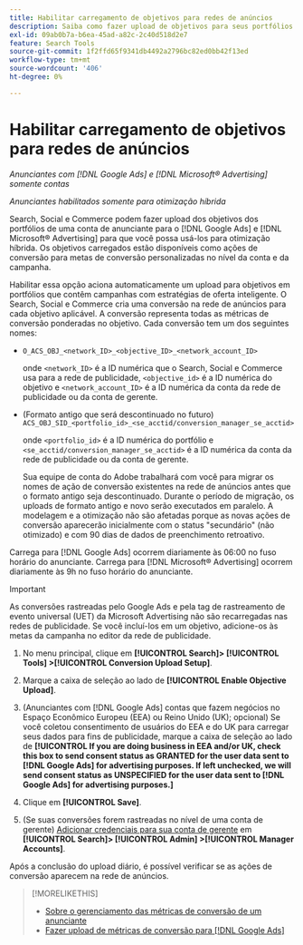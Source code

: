 ```yaml
---
title: Habilitar carregamento de objetivos para redes de anúncios
description: Saiba como fazer upload de objetivos para seus portfólios híbridos no [!DNL Google Ads] e [!DNL Microsoft® Advertising].
exl-id: 09ab0b7a-b6ea-45ad-a82c-2c40d518d2e7
feature: Search Tools
source-git-commit: 1f2ffd65f9341db4492a2796bc82ed0bb42f13ed
workflow-type: tm+mt
source-wordcount: '406'
ht-degree: 0%

---
```


# Habilitar carregamento de objetivos para redes de anúncios

*Anunciantes com [!DNL Google Ads] e [!DNL Microsoft® Advertising] somente contas*

*Anunciantes habilitados somente para otimização híbrida*

Search, Social e Commerce podem fazer upload dos objetivos dos portfólios de uma conta de anunciante para o [!DNL Google Ads] e [!DNL Microsoft® Advertising] para que você possa usá-los para otimização híbrida. Os objetivos carregados estão disponíveis como ações de conversão para metas de conversão personalizadas no nível da conta e da campanha.

Habilitar essa opção aciona automaticamente um upload para objetivos em portfólios que contêm campanhas com estratégias de oferta inteligente. O Search, Social e Commerce cria uma conversão na rede de anúncios para cada objetivo aplicável. A conversão representa todas as métricas de conversão ponderadas no objetivo. Cada conversão tem um dos seguintes nomes:

* `O_ACS_OBJ_<network_ID>_<objective_ID>_<network_account_ID>`

  onde `<network_ID>` é a ID numérica que o Search, Social e Commerce usa para a rede de publicidade, `<objective_id>` é a ID numérica do objetivo e `<network_account_ID>` é a ID numérica da conta da rede de publicidade ou da conta de gerente.

* (Formato antigo que será descontinuado no futuro) `ACS_OBJ_SID_<portfolio_id>_<se_acctid/conversion_manager_se_acctid>`

  onde `<portfolio_id>` é a ID numérica do portfólio e `<se_acctid/conversion_manager_se_acctid>` é a ID numérica da conta da rede de publicidade ou da conta de gerente.

  Sua equipe de conta do Adobe trabalhará com você para migrar os nomes de ação de conversão existentes na rede de anúncios antes que o formato antigo seja descontinuado. Durante o período de migração, os uploads de formato antigo e novo serão executados em paralelo. A modelagem e a otimização não são afetadas porque as novas ações de conversão aparecerão inicialmente com o status &quot;secundário&quot; (não otimizado) e com 90 dias de dados de preenchimento retroativo.

Carrega para [!DNL Google Ads] ocorrem diariamente às 06:00 no fuso horário do anunciante. Carrega para [!DNL Microsoft® Advertising] ocorrem diariamente às 9h no fuso horário do anunciante.

>[!IMPORTANT]
>
>As conversões rastreadas pelo Google Ads e pela tag de rastreamento de evento universal (UET) da Microsoft Advertising não são recarregadas nas redes de publicidade. Se você incluí-los em um objetivo, adicione-os às metas da campanha no editor da rede de publicidade.

<!--
>[!IMPORTANT]
>
>Objectives for hybrid portfolios may include conversion goals from multiple ad networks and other types of conversion metrics. However, the individual campaigns in the portfolio can't include conversion goals that aren't included in the portfolio's objective; using additional conversion goals may impact portfolio performance.
-->

<!-- Can conversions from events triggered on other ad networks be included in the portfolio (and just be ignored)? -->

1. No menu principal, clique em **[!UICONTROL Search]> [!UICONTROL Tools] >[!UICONTROL Conversion Upload Setup]**.

1. Marque a caixa de seleção ao lado de **[!UICONTROL Enable Objective Upload]**.

1. (Anunciantes com [!DNL Google Ads] contas que fazem negócios no Espaço Econômico Europeu (EEA) ou Reino Unido (UK); opcional) Se você coletou consentimento de usuários do EEA e do UK para carregar seus dados para fins de publicidade, marque a caixa de seleção ao lado de **[!UICONTROL If you are doing business in EEA and/or UK, check this box to send consent status as GRANTED for the user data sent to [!DNL Google Ads] for advertising purposes. If left unchecked, we will send consent status as UNSPECIFIED for the user data sent to [!DNL Google Ads] for advertising purposes.]**

1. Clique em **[!UICONTROL Save]**.

1. (Se suas conversões forem rastreadas no nível de uma conta de gerente) [Adicionar credenciais para sua conta de gerente](/help/search-social-commerce/admin/manager-accounts.md) em **[!UICONTROL Search]> [!UICONTROL Admin] >[!UICONTROL Manager Accounts]**.

Após a conclusão do upload diário, é possível verificar se as ações de conversão aparecem na rede de anúncios.

>[!MORELIKETHIS]
>
>* [Sobre o gerenciamento das métricas de conversão de um anunciante](/help/search-social-commerce/admin/conversion-metrics/conversion-metric-about.md)
>* [Fazer upload de métricas de conversão para [!DNL Google Ads]](conversion-metrics-upload-to-google.md)
